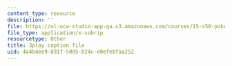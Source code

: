 ```yaml
---
content_type: resource
description: ''
file: https://ol-ocw-studio-app-qa.s3.amazonaws.com/courses/15-s50-poker-theory-and-analytics-january-iap-2015/4a4b4ee9891f50d5824ce0efebfaa252_IZZ4y5GfdOU.vtt
file_type: application/x-subrip
resourcetype: Other
title: 3play caption file
uid: 4a4b4ee9-891f-50d5-824c-e0efebfaa252
---
```

